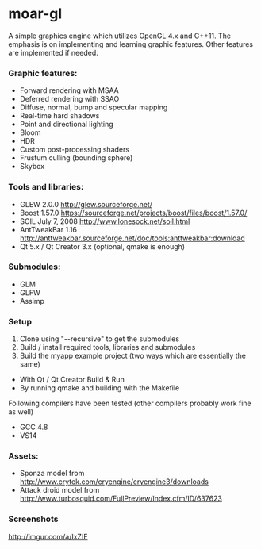 # moar-gl

A simple graphics engine which utilizes OpenGL 4.x and C++11. The emphasis is on implementing and learning graphic features. Other features are implemented if needed.

### Graphic features:
- Forward rendering with MSAA
- Deferred rendering with SSAO
- Diffuse, normal, bump and specular mapping
- Real-time hard shadows
- Point and directional lighting
- Bloom
- HDR
- Custom post-processing shaders
- Frustum culling (bounding sphere)
- Skybox

### Tools and libraries:

- GLEW 2.0.0 http://glew.sourceforge.net/
- Boost 1.57.0 https://sourceforge.net/projects/boost/files/boost/1.57.0/
- SOIL July 7, 2008 http://www.lonesock.net/soil.html
- AntTweakBar 1.16 http://anttweakbar.sourceforge.net/doc/tools:anttweakbar:download
- Qt 5.x / Qt Creator 3.x (optional, qmake is enough)

### Submodules:

- GLM
- GLFW
- Assimp

### Setup

1. Clone using "--recursive" to get the submodules
2. Build / install required tools, libraries and submodules
3. Build the myapp example project (two ways which are essentially the same)
 * With Qt / Qt Creator Build & Run
 * By running qmake and building with the Makefile

Following compilers have been tested (other compilers probably work fine as well)
- GCC 4.8
- VS14

### Assets:

- Sponza model from http://www.crytek.com/cryengine/cryengine3/downloads
- Attack droid model from http://www.turbosquid.com/FullPreview/Index.cfm/ID/637623

### Screenshots

http://imgur.com/a/IxZIF
